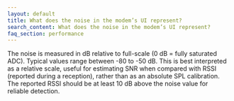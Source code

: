 ```yaml
---
layout: default
title: What does the noise in the modem’s UI represent?
search_content: What does the noise in the modem’s UI represent?
faq_section: performance
---
```


The noise is measured in dB relative to full-scale (0 dB = fully saturated ADC). Typical values range between -80 to -50 dB. This is best interpreted as a relative scale, useful for estimating SNR when compared with RSSI (reported during a reception), rather than as an absolute SPL calibration. The reported RSSI should be at least 10 dB above the noise value for reliable detection.
